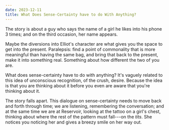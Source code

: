 ```yaml
---
date: 2023-12-11
title: What Does Sense-Certainty have to do With Anything?
---
```


The story is about a guy who says the name of a girl he likes into his phone 3 times; and on the third occasion, her name appears.

Maybe the diversions into Elliot's character are what gives you the space to get into the present. Paralepsis: find a point of commonality that is more meaningful than having the same bag, and bring that back to the present, make it into something real. Something about how different the two of you are.

What does sense-certainty have to do with anything? It's vaguely related to this idea of unconscious recognition, of the crush, desire. Because the idea is that you are thinking about it before you even are aware that you're thinking about it.

The story falls apart. This dialogue on sense-certainty needs to move back and forth through time; we are listening, remembering the conversation; and at the same time we are at Reservoir, looking at the tattoo on a girl's chest, thinking about where the rest of the pattern must fall---on the *tits*. She notices you noticing her and gives a breezy smile on her way out.
